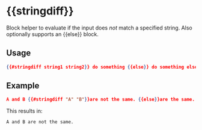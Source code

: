 # {{stringdiff}}

Block helper to evaluate if the input does *not* match a specified string. Also optionally supports an {{else}} block.

## Usage

```json
{{#stringdiff string1 string2}} do something {{else}} do something else {{/stringdiff}}
```

## Example

```json
A and B {{#stringdiff "A" "B"}}are not the same. {{else}}are the same. {{/stringdiff}}
```

This results in:

```dotnetcli
A and B are not the same.
```
